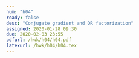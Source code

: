 ```yaml
---
num: "h04"
ready: false
desc: "Conjugate gradient and QR factorization"
assigned: 2020-01-28 09:30
due: 2020-02-03 23:55
pdfurl: /hwk/h04/h04.pdf
latexurl: /hwk/h04/h04.tex
---
```


